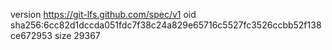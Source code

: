 version https://git-lfs.github.com/spec/v1
oid sha256:6cc82d1dccda051fdc7f38c24a829e65716c5527fc3526ccbb52f138ce672953
size 29367
